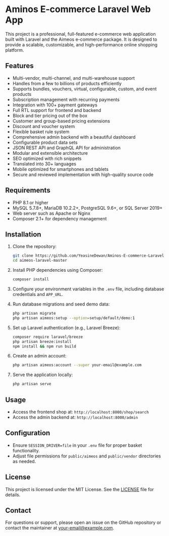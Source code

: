 # Aminos E-commerce Laravel Web App

This project is a professional, full-featured e-commerce web application built with Laravel and the Aimeos e-commerce package. It is designed to provide a scalable, customizable, and high-performance online shopping platform.

## Features

- Multi-vendor, multi-channel, and multi-warehouse support
- Handles from a few to billions of products efficiently
- Supports bundles, vouchers, virtual, configurable, custom, and event products
- Subscription management with recurring payments
- Integration with 100+ payment gateways
- Full RTL support for frontend and backend
- Block and tier pricing out of the box
- Customer and group-based pricing extensions
- Discount and voucher system
- Flexible basket rule system
- Comprehensive admin backend with a beautiful dashboard
- Configurable product data sets
- JSON REST API and GraphQL API for administration
- Modular and extensible architecture
- SEO optimized with rich snippets
- Translated into 30+ languages
- Mobile optimized for smartphones and tablets
- Secure and reviewed implementation with high-quality source code

## Requirements

- PHP 8.1 or higher
- MySQL 5.7.8+, MariaDB 10.2.2+, PostgreSQL 9.6+, or SQL Server 2019+
- Web server such as Apache or Nginx
- Composer 2.1+ for dependency management

## Installation

1. Clone the repository:
   ```bash
   git clone https://github.com/YeasineDewan/Aminos-E-commerce-Laravel-web-app-.git
   cd aimeos-laravel-master
   ```

2. Install PHP dependencies using Composer:
   ```bash
   composer install
   ```

3. Configure your environment variables in the `.env` file, including database credentials and `APP_URL`.

4. Run database migrations and seed demo data:
   ```bash
   php artisan migrate
   php artisan aimeos:setup --option=setup/default/demo:1
   ```

5. Set up Laravel authentication (e.g., Laravel Breeze):
   ```bash
   composer require laravel/breeze
   php artisan breeze:install
   npm install && npm run build
   ```

6. Create an admin account:
   ```bash
   php artisan aimeos:account --super your-email@example.com
   ```

7. Serve the application locally:
   ```bash
   php artisan serve
   ```

## Usage

- Access the frontend shop at: `http://localhost:8000/shop/search`
- Access the admin backend at: `http://localhost:8000/admin`

## Configuration

- Ensure `SESSION_DRIVER=file` in your `.env` file for proper basket functionality.
- Adjust file permissions for `public/aimeos` and `public/vendor` directories as needed.

## License

This project is licensed under the MIT License. See the [LICENSE](LICENSE) file for details.

## Contact

For questions or support, please open an issue on the GitHub repository or contact the maintainer at your-email@example.com.

